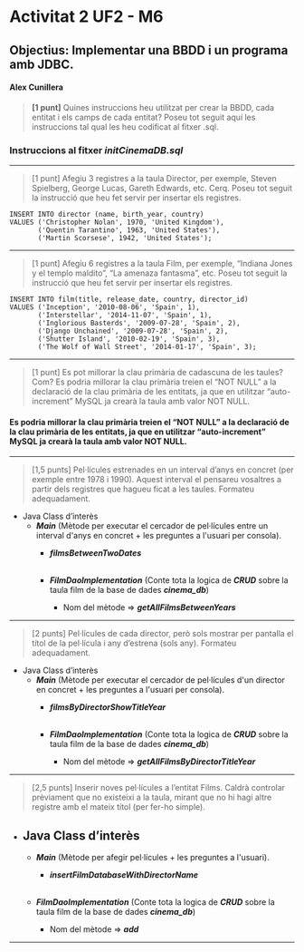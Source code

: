 # Activitat 2 UF2 - M6

## Objectius: Implementar una BBDD i un programa amb JDBC.

#### Alex Cunillera

> **[1 punt]** Quines instruccions heu utilitzat per crear la BBDD, cada entitat i els camps de cada entitat? Poseu tot
> seguit
> aquí les instruccions tal qual les heu codificat al fitxer .sql.

### Instruccions al fitxer ***initCinemaDB.sql***

---
> [1 punt] Afegiu 3 registres a la taula Director, per exemple, Steven Spielberg, George Lucas, Gareth Edwards, etc.
> Cerq.
> Poseu tot seguit la instrucció que heu fet servir per insertar els registres.

```mysql
INSERT INTO director (name, birth_year, country)
VALUES ('Christopher Nolan', 1970, 'United Kingdom'),
       ('Quentin Tarantino', 1963, 'United States'),
       ('Martin Scorsese', 1942, 'United States');
```

---
> [1 punt] Afegiu 6 registres a la taula Film, per exemple, “Indiana Jones y el templo maldito”, “La amenaza fantasma”,
> etc. Poseu tot seguit la instrucció que heu fet servir per insertar els registres.

```mysql
INSERT INTO film(title, release_date, country, director_id)
VALUES ('Inception', '2010-08-06', 'Spain', 1),
       ('Interstellar', '2014-11-07', 'Spain', 1),
       ('Inglorious Basterds', '2009-07-28', 'Spain', 2),
       ('Django Unchained', '2009-07-28', 'Spain', 2),
       ('Shutter Island', '2010-02-19', 'Spain', 3),
       ('The Wolf of Wall Street', '2014-01-17', 'Spain', 3);
```

---
> [1 punt] Es pot millorar la clau primària de cadascuna de les taules? Com?
> Es podria millorar la clau primària treien el “NOT NULL” a la declaració de la clau primària de les entitats, ja que
> en
> utilitzar “auto-increment” MySQL ja crearà la taula amb valor NOT NULL.

#### Es podria millorar la clau primària treien el “NOT NULL” a la declaració de la clau primària de les entitats, ja que en utilitzar “auto-increment” MySQL ja crearà la taula amb valor NOT NULL.

---
> [1,5 punts] Pel·lícules estrenades en un interval d’anys en concret (per exemple entre 1978 i 1990). Aquest interval
> el pensareu vosaltres a partir dels registres que hagueu ficat a les taules. Formateu adequadament.

- Java Class d’interès
    - ***Main*** (Mètode per executar el cercador de pel·lícules entre un interval d'anys en concret + les preguntes a
      l'usuari per consola).
        - ***filmsBetweenTwoDates*** <br/>&nbsp;

        - ***FilmDaoImplementation*** (Conte tota la logica de ***CRUD*** sobre la taula film de la base de dades
          ***cinema_db***)
            - Nom del mètode => ***getAllFilmsBetweenYears***

---
> [2 punts] Pel·lícules de cada director, però sols mostrar per pantalla el títol de la pel·lícula i any d’estrena (sols
> any). Formateu adequadament.

- Java Class d’interès
    - ***Main*** (Mètode per executar el cercador de pel·lícules d'un director en concret + les preguntes a
      l'usuari per consola).
        - ***filmsByDirectorShowTitleYear*** <br/>&nbsp;

        - ***FilmDaoImplementation*** (Conte tota la logica de ***CRUD*** sobre la taula film de la base de dades
          ***cinema_db***)
            - Nom del mètode => ***getAllFilmsByDirectorTitleYear***

---
> [2,5 punts] Inserir noves pel·lícules a l’entitat Films. Caldrà controlar prèviament que no existeixi a la taula,
> mirant
> que no hi hagi altre registre amb el mateix títol (per fer-ho simple).

- ## Java Class d’interès
    - ***Main*** (Mètode per afegir pel·lícules + les preguntes a l'usuari).
        - ***insertFilmDatabaseWithDirectorName*** <br/>&nbsp;

    - ***FilmDaoImplementation*** (Conte tota la logica de ***CRUD*** sobre la taula film de la base de dades
      ***cinema_db***)
        - Nom del mètode => ***add***

---